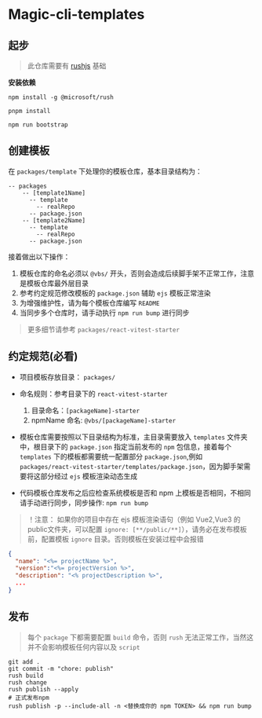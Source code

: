 # Magic-cli-templates

## 起步

> 此仓库需要有 [rushjs](https://rushjs.io/zh-cn/) 基础

**安装依赖**
```shell
npm install -g @microsoft/rush

pnpm install

npm run bootstrap
```
## 创建模板

在 `packages/template` 下处理你的模板仓库，基本目录结构为：

```shell
-- packages
    -- [template1Name]
      -- template
        -- realRepo
      -- package.json
    -- [template2Name]
      -- template
        -- realRepo
      -- package.json
```
接着做出以下操作：

1. 模板仓库的命名必须以 `@vbs/` 开头，否则会造成后续脚手架不正常工作，注意是模板仓库最外层目录
2. 参考约定规范修改模板的 `package.json` 辅助 `ejs` 模板正常渲染
3. 为增强维护性，请为每个模板仓库编写 `README`
4. 当同步多个仓库时，请手动执行 `npm run bump` 进行同步


> 更多细节请参考 `packages/react-vitest-starter`

## 约定规范(必看)

- 项目模板存放目录： `packages/`
- 命名规则：参考目录下的 `react-vitest-starter`
  1. 目录命名：`[packageName]-starter`
  2. npmName 命名: `@vbs/[packageName]-starter`

- 模板仓库需要按照以下目录结构为标准，主目录需要放入 `templates` 文件夹中，根目录下的 `package.json` 指定当前发布的 `npm` 包信息，接着每个 `templates` 下的模板都需要统一配置部分 `package.json`,例如 `packages/react-vitest-starter/templates/package.json`，因为脚手架需要将这部分经过 `ejs` 模板渲染动态生成
- 代码模板仓库发布之后应检查系统模板是否和 npm 上模板是否相同，不相同请手动进行同步，同步操作: `npm run bump `

> ！注意： 如果你的项目中存在 ejs 模板渲染语句（例如 Vue2,Vue3 的 public文件夹，可以配置 `ignore: [**/public/**]`），请务必在发布模板前，配置模板 `ignore` 目录。否则模板在安装过程中会报错

```json
{
  "name": "<%= projectName %>",
  "version":"<%= projectVersion %>",
  "description": "<% projectDescription %>",
  ... 
}
```

## 发布

> 每个 `package` 下都需要配置 `build` 命令，否则 `rush` 无法正常工作，当然这并不会影响模板任何内容以及 `script`

```shell
git add .
git commit -m "chore: publish"
rush build
rush change
rush publish --apply
# 正式发布npm
rush publish -p --include-all -n <替换成你的 npm TOKEN> && npm run bump
```
